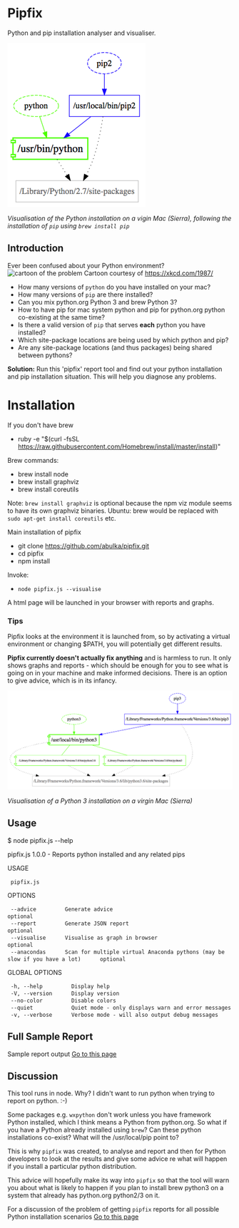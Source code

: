 # Pipfix

Python and pip installation analyser and visualiser.

![visualisation of pipfix results](images/graph00.png "visualisation pic")

*Visualisation of the Python installation on a vigin Mac (Sierra), 
following the installation of `pip` using `brew install pip`*

## Introduction

Ever been confused about your Python environment?
![cartoon of the problem](https://imgs.xkcd.com/comics/python_environment.png "cartoon of the problem")
Cartoon courtesy of https://xkcd.com/1987/

- How many versions of `python` do you have installed on your mac?
- How many versions of `pip` are there installed?
- Can you mix python.org Python 3 and brew Python 3?
- How to have pip for mac system python and pip for python.org python co-existing at the same time?
- Is there a valid version of `pip` that serves **each** python you have installed?
- Which site-package locations are being used by which python and pip?
- Are any site-package locations (and thus packages) being shared between pythons?

__Solution:__ Run this 'pipfix' report tool and find out your python installation and pip installation situation.  This will help you diagnose any problems.

# Installation

If you don't have brew
- ruby -e "$(curl -fsSL https://raw.githubusercontent.com/Homebrew/install/master/install)"

Brew commands:
- brew install node
- brew install graphviz
- brew install coreutils

Note: `brew install graphviz` is optional because the npm viz module seems to have its own graphviz binaries.  Ubuntu: brew would be replaced with `sudo apt-get install coreutils` etc.

Main installation of pipfix
- git clone https://github.com/abulka/pipfix.git
- cd pipfix
- npm install

Invoke:
- `node pipfix.js --visualise`

A html page will be launched in your browser with reports and graphs.

### Tips
Pipfix looks at the environment it is launched from, so by activating a virtual environment or changing $PATH, you will potentially get different results.

**Pipfix currently doesn't actually fix anything** and is harmless to run.  It only shows graphs and reports - which should be enough for you to see what is going on in your machine and make informed decisions. There is an option to give advice, which is in its infancy.

![visualisation of pipfix results](images/graph02.png "visualisation of which pip points to which python")

*Visualisation of a Python 3 installation on a virgin Mac (Sierra)*

## Usage

$ node pipfix.js --help

   pipfix.js 1.0.0 - Reports python installed and any related pips
     
   USAGE

     pipfix.js 

   OPTIONS

     --advice         Generate advice                                                                 optional      
     --report         Generate JSON report                                                            optional      
     --visualise      Visualise as graph in browser                                                   optional      
     --anacondas      Scan for multiple virtual Anaconda pythons (may be slow if you have a lot)      optional       

   GLOBAL OPTIONS

     -h, --help         Display help                                      
     -V, --version      Display version                                   
     --no-color         Disable colors                                    
     --quiet            Quiet mode - only displays warn and error messages
     -v, --verbose      Verbose mode - will also output debug messages    




## Full Sample Report
Sample report output [Go to this page](doco/sample1.pdf)

## Discussion

This tool runs in node.  Why?  I didn't want to run python when trying to report on python. :-)

Some packages e.g. `wxpython` don't work unless you have framework Python installed, which I think means a Python from python.org. So what if you have a Python already installed using `brew`?  Can these python installations co-exist?  What will the /usr/local/pip point to?  

This is why `pipfix` was created, to analyse and report and then for Python developers to look at the results and give some advice re what will happen if you install a particular python distribution.  

This advice will hopefully make its way into `pipfix` so that the tool will warn you about what is likely to happen if you plan to install brew python3 on a system that already has python.org python2/3 on it.

For a discussion of the problem of getting `pipfix` reports for all possible Python installation scenarios [Go to this page](doco/mac_results.md)
